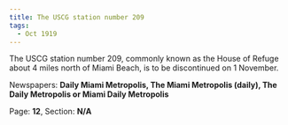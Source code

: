 ```yaml
---  
title: The USCG station number 209  
tags:  
  - Oct 1919  
---  
```

  
The USCG station number 209, commonly known as the House of Refuge about 4 miles north of Miami Beach, is to be discontinued on 1 November.  
  
Newspapers: **Daily Miami Metropolis, The Miami Metropolis (daily), The Daily Metropolis or Miami Daily Metropolis**  
  
Page: **12**, Section: **N/A** 
